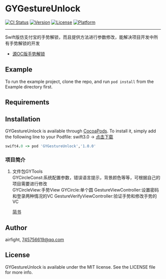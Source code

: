 # GYGestureUnlock

[![CI Status](https://img.shields.io/travis/airfight/GYGestureUnlock.svg?style=flat)](https://travis-ci.org/airfight/GYGestureUnlock)
[![Version](https://img.shields.io/cocoapods/v/GYGestureUnlock.svg?style=flat)](https://cocoapods.org/pods/GYGestureUnlock)
[![License](https://img.shields.io/cocoapods/l/GYGestureUnlock.svg?style=flat)](https://cocoapods.org/pods/GYGestureUnlock)
[![Platform](https://img.shields.io/cocoapods/p/GYGestureUnlock.svg?style=flat)](https://cocoapods.org/pods/GYGestureUnlock)

***
Swift版仿支付宝的手势解锁，而且提供方法进行参数修改，能解决项目开发中所有手势解锁的开发

* [源OC版手势解锁](https://github.com/iosdeveloperpanc/PCGestureUnlock)

## Example

To run the example project, clone the repo, and run `pod install` from the Example directory first.

## Requirements

## Installation

GYGestureUnlock is available through [CocoaPods](https://cocoapods.org). To install
it, simply add the following line to your Podfile:
swift3.0 -> [点击下载](https://github.com/airfight/GYGestureUnlock/archive/0.1.1.zip)

```ruby
swift4.0 -> pod 'GYGestureUnlock','1.0.0'
```



### 项目简介
1. 文件包GYTools      
    GYCircleConst:系统配置参数，错误语言提示，背景颜色等等，可根据自己的项目需要进行修改      
    GYCircleView:手势View
    GYCircle:单个圆
    GestureViewController:设置密码和登录两种情况的VC
    GestureVerifyViewController:验证手势和修改手势的VC
    
    [简书](http://www.jianshu.com/p/c2b437faee67)


## Author

airfight, 745756619@qq.com

## License

GYGestureUnlock is available under the MIT license. See the LICENSE file for more info.


